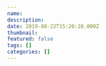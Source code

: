 ```yaml
---
name:
description:
date: 2019-08-22T15:20:28.000Z
thumbnail:
featured: false
tags: []
categories: []
---
```

